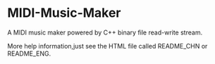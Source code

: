 # MIDI-Music-Maker
A MIDI music maker powered by C++ binary file read-write stream.

More help information,just see the HTML file called README_CHN or README_ENG.
